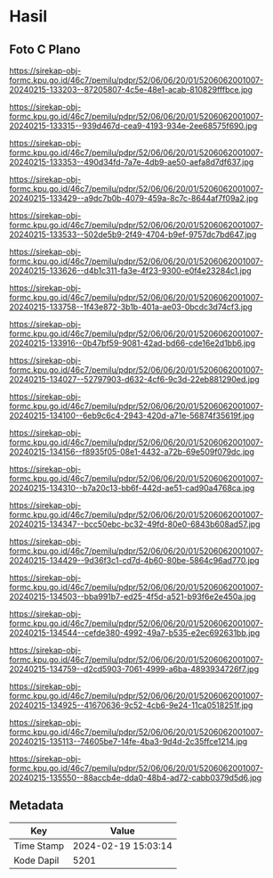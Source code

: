 # Hasil

## Foto C Plano

https://sirekap-obj-formc.kpu.go.id/46c7/pemilu/pdpr/52/06/06/20/01/5206062001007-20240215-133203--87205807-4c5e-48e1-acab-810829fffbce.jpg

https://sirekap-obj-formc.kpu.go.id/46c7/pemilu/pdpr/52/06/06/20/01/5206062001007-20240215-133315--939d467d-cea9-4193-934e-2ee68575f690.jpg

https://sirekap-obj-formc.kpu.go.id/46c7/pemilu/pdpr/52/06/06/20/01/5206062001007-20240215-133353--490d34fd-7a7e-4db9-ae50-aefa8d7df637.jpg

https://sirekap-obj-formc.kpu.go.id/46c7/pemilu/pdpr/52/06/06/20/01/5206062001007-20240215-133429--a9dc7b0b-4079-459a-8c7c-8644af7f09a2.jpg

https://sirekap-obj-formc.kpu.go.id/46c7/pemilu/pdpr/52/06/06/20/01/5206062001007-20240215-133533--502de5b9-2f49-4704-b9ef-9757dc7bd647.jpg

https://sirekap-obj-formc.kpu.go.id/46c7/pemilu/pdpr/52/06/06/20/01/5206062001007-20240215-133626--d4b1c311-fa3e-4f23-9300-e0f4e23284c1.jpg

https://sirekap-obj-formc.kpu.go.id/46c7/pemilu/pdpr/52/06/06/20/01/5206062001007-20240215-133758--1f43e872-3b1b-401a-ae03-0bcdc3d74cf3.jpg

https://sirekap-obj-formc.kpu.go.id/46c7/pemilu/pdpr/52/06/06/20/01/5206062001007-20240215-133916--0b47bf59-9081-42ad-bd66-cde16e2d1bb6.jpg

https://sirekap-obj-formc.kpu.go.id/46c7/pemilu/pdpr/52/06/06/20/01/5206062001007-20240215-134027--52797903-d632-4cf6-9c3d-22eb881290ed.jpg

https://sirekap-obj-formc.kpu.go.id/46c7/pemilu/pdpr/52/06/06/20/01/5206062001007-20240215-134100--6eb9c6c4-2943-420d-a71e-56874f35619f.jpg

https://sirekap-obj-formc.kpu.go.id/46c7/pemilu/pdpr/52/06/06/20/01/5206062001007-20240215-134156--f8935f05-08e1-4432-a72b-69e509f079dc.jpg

https://sirekap-obj-formc.kpu.go.id/46c7/pemilu/pdpr/52/06/06/20/01/5206062001007-20240215-134310--b7a20c13-bb6f-442d-ae51-cad90a4768ca.jpg

https://sirekap-obj-formc.kpu.go.id/46c7/pemilu/pdpr/52/06/06/20/01/5206062001007-20240215-134347--bcc50ebc-bc32-49fd-80e0-6843b608ad57.jpg

https://sirekap-obj-formc.kpu.go.id/46c7/pemilu/pdpr/52/06/06/20/01/5206062001007-20240215-134429--9d36f3c1-cd7d-4b60-80be-5864c96ad770.jpg

https://sirekap-obj-formc.kpu.go.id/46c7/pemilu/pdpr/52/06/06/20/01/5206062001007-20240215-134503--bba991b7-ed25-4f5d-a521-b93f6e2e450a.jpg

https://sirekap-obj-formc.kpu.go.id/46c7/pemilu/pdpr/52/06/06/20/01/5206062001007-20240215-134544--cefde380-4992-49a7-b535-e2ec692631bb.jpg

https://sirekap-obj-formc.kpu.go.id/46c7/pemilu/pdpr/52/06/06/20/01/5206062001007-20240215-134759--d2cd5903-7061-4999-a6ba-4893934726f7.jpg

https://sirekap-obj-formc.kpu.go.id/46c7/pemilu/pdpr/52/06/06/20/01/5206062001007-20240215-134925--41670636-9c52-4cb6-9e24-11ca0518251f.jpg

https://sirekap-obj-formc.kpu.go.id/46c7/pemilu/pdpr/52/06/06/20/01/5206062001007-20240215-135113--74605be7-14fe-4ba3-9d4d-2c35ffce1214.jpg

https://sirekap-obj-formc.kpu.go.id/46c7/pemilu/pdpr/52/06/06/20/01/5206062001007-20240215-135550--88accb4e-dda0-48b4-ad72-cabb0379d5d6.jpg


## Metadata

| Key        | Value               |
| ---------- | ------------------- |
| Time Stamp | 2024-02-19 15:03:14 |
| Kode Dapil | 5201                |



